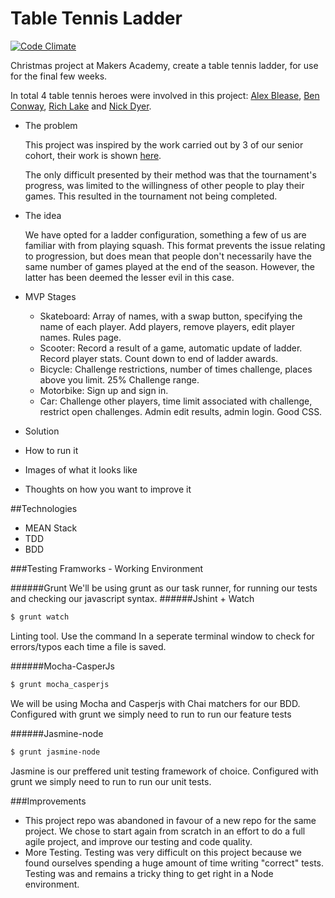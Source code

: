 Table Tennis Ladder
===================

[![Code Climate](https://codeclimate.com/github/nickbdyer/tabletennisladder/badges/gpa.svg)](https://codeclimate.com/github/nickbdyer/tabletennisladder)

Christmas project at Makers Academy, create a table tennis ladder, for use
for the final few weeks. 

In total 4 table tennis heroes were involved in this project: [Alex
Blease](https://github.com/ablease), [Ben Conway](https://github.com/Benc93),
[Rich Lake](https://github.com/ralake) and [Nick
Dyer](https://github.com/nickbdyer).

- The problem

  This project was inspired by the work carried out by 3 of our senior cohort, 
  their work is shown [here](https://github.com/danjocutler/tournament_prog).

  The only difficult presented by their method was that the tournament's
  progress, was limited to the willingness of other people to play their
  games. This resulted in the tournament not being completed. 

- The idea

  We have opted for a ladder configuration, something a few of us are familiar
  with from playing squash. This format prevents the issue relating to
  progression, but does mean that people don't necessarily have the same number
  of games played at the end of the season. However, the latter has been deemed
  the lesser evil in this case. 

- MVP Stages
  * Skateboard: Array of names, with a swap button, specifying the name of each
    player. Add players, remove players, edit player names. Rules page. 
  * Scooter: Record a result of a game, automatic update of ladder. 
    Record player stats. Count down to end of ladder awards.
  * Bicycle: Challenge restrictions, number of times challenge, places above
    you limit. 25% Challenge range.
  * Motorbike: Sign up and sign in. 
  * Car: Challenge other players, time limit associated with challenge,
    restrict open challenges. 
    Admin edit results, admin login. Good CSS. 
  

- Solution
- How to run it
- Images of what it looks like
- Thoughts on how you want to improve it


##Technologies

- MEAN Stack
- TDD
- BDD

###Testing Framworks - Working Environment

######Grunt
We'll be using grunt as our task runner, for running our tests and checking 
our javascript syntax.
######Jshint + Watch
```sh
$ grunt watch
```
Linting tool. Use the command 
In a seperate terminal window to check for errors/typos each time a file
is saved.

######Mocha-CasperJs
```sh
$ grunt mocha_casperjs
```
We will be using Mocha and Casperjs with Chai matchers for our BDD. 
Configured with grunt we simply need to run
to run our feature tests

######Jasmine-node
```sh
$ grunt jasmine-node
```
Jasmine is our preffered unit testing framework of choice. Configured
with grunt we simply need to run
to run our unit tests. 

###Improvements

- This project repo was abandoned in favour of a new repo for the same project.
  We chose to start again from scratch in an effort to do a full agile project,
  and improve our testing and code quality.
- More Testing. Testing was very difficult on this project because we found ourselves spending
  a huge amount of time writing "correct" tests. Testing was and remains
  a tricky thing to get right in a Node environment.


